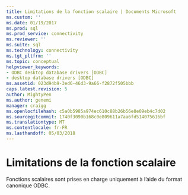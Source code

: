 ```yaml
---
title: Limitations de la fonction scalaire | Documents Microsoft
ms.custom: ''
ms.date: 01/19/2017
ms.prod: sql
ms.prod_service: connectivity
ms.reviewer: ''
ms.suite: sql
ms.technology: connectivity
ms.tgt_pltfrm: ''
ms.topic: conceptual
helpviewer_keywords:
- ODBC desktop database drivers [ODBC]
- desktop database drivers [ODBC]
ms.assetid: 023d94b9-3ed6-46d3-9a66-f2872f505bbb
caps.latest.revision: 5
author: MightyPen
ms.author: genemi
manager: craigg
ms.openlocfilehash: c5a0b5985a974ec610c88b26b56e8e09eb4c7d02
ms.sourcegitcommit: 1740f3090b168c0e809611a7aa6fd514075616bf
ms.translationtype: MT
ms.contentlocale: fr-FR
ms.lasthandoff: 05/03/2018
---
```

# <a name="scalar-function-limitations"></a>Limitations de la fonction scalaire
Fonctions scalaires sont prises en charge uniquement à l’aide du format canonique ODBC.
